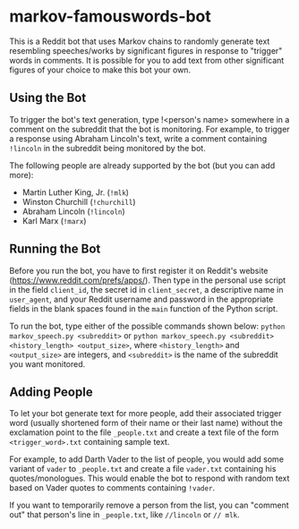 # markov-famouswords-bot
This is a Reddit bot that uses Markov chains to randomly generate text resembling speeches/works by significant figures in response to "trigger" words in comments. It is possible for you to add text from other significant figures of your choice to make this bot your own.

## Using the Bot
To trigger the bot's text generation, type !<person's name> somewhere in a comment on the subreddit that the bot is monitoring. For example, to trigger a response using Abraham Lincoln's text, write a comment containing ``!lincoln`` in the subreddit being monitored by the bot.

The following people are already supported by the bot (but you can add more):
* Martin Luther King, Jr. (``!mlk``)
* Winston Churchill (``!churchill``)
* Abraham Lincoln (``!lincoln``)
* Karl Marx (``!marx``)

## Running the Bot
Before you run the bot, you have to first register it on Reddit's website (https://www.reddit.com/prefs/apps/). Then type in the personal use script in the field ``client_id``, the secret id in ``client_secret``, a descriptive name in ``user_agent``, and your Reddit username and password in the appropriate fields in the blank spaces found in the ``main`` function of the Python script.

To run the bot, type either of the possible commands shown below:
`python markov_speech.py <subreddit>` or
`python markov_speech.py <subreddit> <history_length> <output_size>`,
where `<history_length>` and `<output_size>` are integers, and ``<subreddit>`` is the name of the subreddit you want monitored.

## Adding People
To let your bot generate text for more people, add their associated trigger word (usually shortened form of their name or their last name) without the exclamation point to the file ``_people.txt`` and create a text file of the form ``<trigger_word>.txt`` containing sample text. 

For example, to add Darth Vader to the list of people, you would add some variant of ``vader`` to ``_people.txt`` and create a file ``vader.txt`` containing his quotes/monologues. This would enable the bot to respond with random text based on Vader quotes to comments containing ``!vader``.

If you want to temporarily remove a person from the list, you can "comment out" that person's line in ``_people.txt``, like ``//lincoln`` or ``// mlk``.

